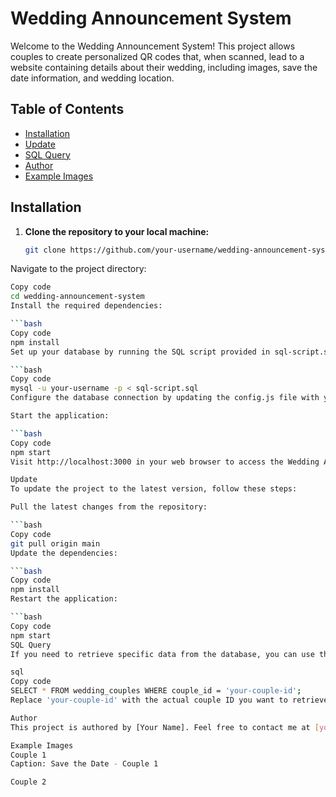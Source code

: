 # Wedding Announcement System

Welcome to the Wedding Announcement System! This project allows couples to create personalized QR codes that, when scanned, lead to a website containing details about their wedding, including images, save the date information, and wedding location.

## Table of Contents
- [Installation](#installation)
- [Update](#update)
- [SQL Query](#sql-query)
- [Author](#author)
- [Example Images](#example-images)

## Installation

1. **Clone the repository to your local machine:**
   ```bash
   git clone https://github.com/your-username/wedding-announcement-system.git
Navigate to the project directory:

```bash
Copy code
cd wedding-announcement-system
Install the required dependencies:

```bash
Copy code
npm install
Set up your database by running the SQL script provided in sql-script.sql:

```bash
Copy code
mysql -u your-username -p < sql-script.sql
Configure the database connection by updating the config.js file with your database credentials.

Start the application:

```bash
Copy code
npm start
Visit http://localhost:3000 in your web browser to access the Wedding Announcement System.

Update
To update the project to the latest version, follow these steps:

Pull the latest changes from the repository:

```bash
Copy code
git pull origin main
Update the dependencies:

```bash
Copy code
npm install
Restart the application:

```bash
Copy code
npm start
SQL Query
If you need to retrieve specific data from the database, you can use the following SQL query as an example:

sql
Copy code
SELECT * FROM wedding_couples WHERE couple_id = 'your-couple-id';
Replace 'your-couple-id' with the actual couple ID you want to retrieve information for.

Author
This project is authored by [Your Name]. Feel free to contact me at [your.email@example.com] for any inquiries.

Example Images
Couple 1
Caption: Save the Date - Couple 1

Couple 2